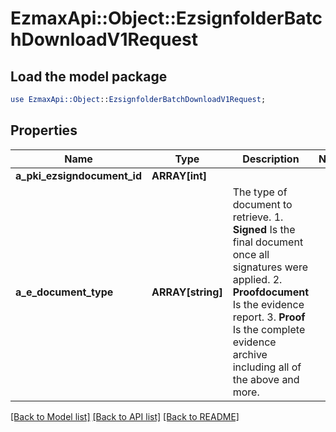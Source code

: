 # EzmaxApi::Object::EzsignfolderBatchDownloadV1Request

## Load the model package
```perl
use EzmaxApi::Object::EzsignfolderBatchDownloadV1Request;
```

## Properties
Name | Type | Description | Notes
------------ | ------------- | ------------- | -------------
**a_pki_ezsigndocument_id** | **ARRAY[int]** |  | 
**a_e_document_type** | **ARRAY[string]** | The type of document to retrieve.  1. **Signed** Is the final document once all signatures were applied. 2. **Proofdocument** Is the evidence report. 3. **Proof** Is the complete evidence archive including all of the above and more. | 

[[Back to Model list]](../README.md#documentation-for-models) [[Back to API list]](../README.md#documentation-for-api-endpoints) [[Back to README]](../README.md)


